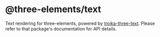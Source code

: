 # @three-elements/text

Text rendering for three-elements, powered by [troika-three-text]. Please refer to that package's documentation for API details.

[troika-three-text]: https://github.com/protectwise/troika/tree/master/packages/troika-three-text
